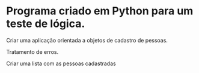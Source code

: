 # Programa criado em Python para um teste de lógica.

Criar uma aplicação orientada a objetos de cadastro de pessoas.

Tratamento de erros.

Criar uma lista com as pessoas cadastradas
